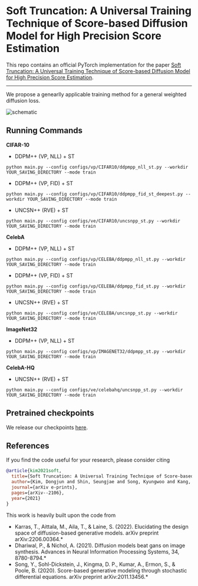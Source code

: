 # Soft Truncation: A Universal Training Technique of Score-based Diffusion Model for High Precision Score Estimation

This repo contains an official PyTorch implementation for the paper [Soft Truncation: A Universal Training Technique of Score-based Diffusion Model for High Precision Score Estimation](http://arxiv.org/abs/2106.05527).

--------------------

We propose a genearlly applicable training method for a general weighted diffusion loss.

![schematic](figure/sample_figures_256.jpg)

## Running Commands

**CIFAR-10**

- DDPM++ (VP, NLL) + ST

```shell script
python main.py --config configs/vp/CIFAR10/ddpmpp_nll_st.py --workdir YOUR_SAVING_DIRECTORY --mode train
```

- DDPM++ (VP, FID) + ST

```shell script
python main.py --config configs/vp/CIFAR10/ddpmpp_fid_st_deepest.py --workdir YOUR_SAVING_DIRECTORY --mode train
```

- UNCSN++ (RVE) + ST

```shell script
python main.py --config configs/ve/CIFAR10/uncsnpp_st.py --workdir YOUR_SAVING_DIRECTORY --mode train
```

**CelebA**

- DDPM++ (VP, NLL) + ST

```shell script
python main.py --config configs/vp/CELEBA/ddpmpp_nll_st.py --workdir YOUR_SAVING_DIRECTORY --mode train
```

- DDPM++ (VP, FID) + ST

```shell script
python main.py --config configs/vp/CELEBA/ddpmpp_fid_st.py --workdir YOUR_SAVING_DIRECTORY --mode train
```

- UNCSN++ (RVE) + ST

```shell script
python main.py --config configs/ve/CELEBA/uncsnpp_st.py --workdir YOUR_SAVING_DIRECTORY --mode train
```

**ImageNet32**

- DDPM++ (VP, NLL) + ST

```shell script
python main.py --config configs/vp/IMAGENET32/ddpmpp_st.py --workdir YOUR_SAVING_DIRECTORY --mode train
```

**CelebA-HQ**

- UNCSN++ (RVE) + ST

```shell script
python main.py --config configs/ve/celebahq/uncsnpp_st.py --workdir YOUR_SAVING_DIRECTORY --mode train
```

## Pretrained checkpoints
We release our checkpoints [here](https://drive.google.com/drive/folders/1Wyk0ucFW-QDS_g1EcPm361LWWgWqJ6L_).

## References

If you find the code useful for your research, please consider citing
```bib
@article{kim2021soft,
  title={Soft Truncation: A Universal Training Technique of Score-based Diffusion Model for High Precision Score Estimation},
  author={Kim, Dongjun and Shin, Seungjae and Song, Kyungwoo and Kang, Wanmo and Moon, Il-Chul},
  journal={arXiv e-prints},
  pages={arXiv--2106},
  year={2021}
}
```

This work is heavily built upon the code from
* Karras, T., Aittala, M., Aila, T., & Laine, S. (2022). Elucidating the design space of diffusion-based generative models. arXiv preprint arXiv:2206.00364.*
* Dhariwal, P., & Nichol, A. (2021). Diffusion models beat gans on image synthesis. Advances in Neural Information Processing Systems, 34, 8780-8794.*
* Song, Y., Sohl-Dickstein, J., Kingma, D. P., Kumar, A., Ermon, S., & Poole, B. (2020). Score-based generative modeling through stochastic differential equations. arXiv preprint arXiv:2011.13456.*
